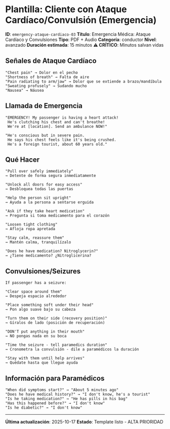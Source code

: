 # Plantilla: Cliente con Ataque Cardíaco/Convulsión (Emergencia)

**ID**: `emergency-ataque-cardiaco-03`
**Título**: Emergencia Médica: Ataque Cardíaco y Convulsiones
**Tipo**: PDF + Audio
**Categoría**: conductor
**Nivel**: avanzado
**Duración estimada**: 15 minutos
**⚠️ CRÍTICO**: Minutos salvan vidas

## Señales de Ataque Cardíaco

```
"Chest pain" → Dolor en el pecho
"Shortness of breath" → Falta de aire
"Pain radiating to arm/jaw" → Dolor que se extiende a brazo/mandíbula
"Sweating profusely" → Sudando mucho
"Nausea" → Náusea
```

## Llamada de Emergencia

```
"EMERGENCY! My passenger is having a heart attack!
 He's clutching his chest and can't breathe!
 We're at [location]. Send an ambulance NOW!"

"He's conscious but in severe pain.
 He says his chest feels like it's being crushed.
 He's a foreign tourist, about 60 years old."
```

## Qué Hacer

```
"Pull over safely immediately"
→ Detente de forma segura inmediatamente

"Unlock all doors for easy access"
→ Desbloquea todas las puertas

"Help the person sit upright"
→ Ayuda a la persona a sentarse erguida

"Ask if they take heart medication"
→ Pregunta si toma medicamento para el corazón

"Loosen tight clothing"
→ Afloja ropa apretada

"Stay calm, reassure them"
→ Mantén calma, tranquilízalo

"Does he have medication? Nitroglycerin?"
→ ¿Tiene medicamento? ¿Nitroglicerina?
```

## Convulsiones/Seizures

```
If passenger has a seizure:

"Clear space around them"
→ Despeja espacio alrededor

"Place something soft under their head"
→ Pon algo suave bajo su cabeza

"Turn them on their side (recovery position)"
→ Gíralos de lado (posición de recuperación)

"DON'T put anything in their mouth"
→ NO pongas nada en su boca

"Time the seizure - tell paramedics duration"
→ Cronometra la convulsión - dile a paramédicos la duración

"Stay with them until help arrives"
→ Quédate hasta que llegue ayuda
```

## Información para Paramédicos

```
"When did symptoms start?" → "About 5 minutes ago"
"Does he have medical history?" → "I don't know, he's a tourist"
"Is he taking medication?" → "He has pills in his bag"
"Has this happened before?" → "I don't know"
"Is he diabetic?" → "I don't know"
```

---

**Última actualización**: 2025-10-17
**Estado**: Template listo - ALTA PRIORIDAD
